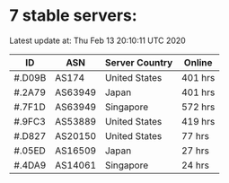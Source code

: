 # 7 stable servers:

Latest update at: Thu Feb 13 20:10:11 UTC 2020

| ID | ASN | Server Country | Online |
| -- | --- | -------------- | ------ |
| #.D09B | AS174 | United States | 401 hrs |
| #.2A79 | AS63949 | Japan | 401 hrs |
| #.7F1D | AS63949 | Singapore | 572 hrs |
| #.9FC3 | AS53889 | United States | 419 hrs |
| #.D827 | AS20150 | United States | 77 hrs |
| #.05ED | AS16509 | Japan | 27 hrs |
| #.4DA9 | AS14061 | Singapore | 24 hrs |

